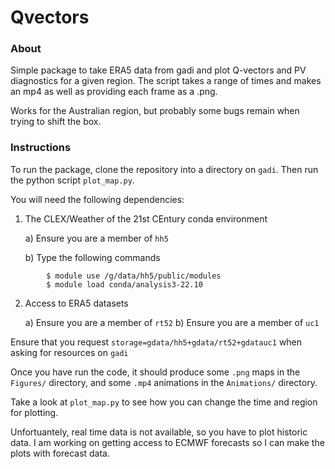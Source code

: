 # Qvectors

### About

Simple package to take ERA5 data from gadi and plot Q-vectors and PV diagnostics for a given region. 
The script takes a range of times and makes an mp4 as well as providing each frame as a .png.

Works for the Australian region, but probably some bugs remain when trying to shift the box.

### Instructions

To run the package, clone the repository into a directory on `gadi`. Then run the python script
`plot_map.py`.

You will need the following dependencies:

1) The CLEX/Weather of the 21st CEntury conda environment

	a) Ensure you are a member of `hh5`

	b) Type the following commands
```
		$ module use /g/data/hh5/public/modules
		$ module load conda/analysis3-22.10 
```

2) Access to ERA5 datasets

	a) Ensure you are a member of `rt52`
	b) Ensure you are a member of `uc1`


Ensure that you request `storage=gdata/hh5+gdata/rt52+gdatauc1` when asking for resources on `gadi`


Once you have run the code, it should produce some `.png` maps in the `Figures/` directory, and some 
`.mp4` animations in the `Animations/` directory. 

Take a look at `plot_map.py` to see how you can change the time and region for plotting. 

Unfortuantely, real time data is not available, so you have to plot historic data. I am working 
on getting access to ECMWF forecasts so I can make the plots with forecast data.



